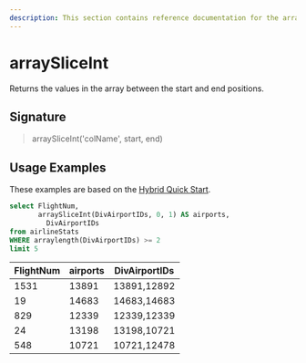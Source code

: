 ```yaml
---
description: This section contains reference documentation for the arraySliceInt function.
---
```


# arraySliceInt

Returns the values in the array between the start and end positions.

## Signature

> arraySliceInt('colName', start, end)

## Usage Examples

These examples are based on the [Hybrid Quick Start](../../basics/getting-started/quick-start.md#hybrid).


```sql
select FlightNum, 
       arraySliceInt(DivAirportIDs, 0, 1) AS airports, 
	     DivAirportIDs
from airlineStats 
WHERE arraylength(DivAirportIDs) >= 2
limit 5
```

| FlightNum   | airports | DivAirportIDs |
| ------------- | ------------- |------------- |
|1531	|13891|	13891,12892|
|19	|14683	|14683,14683|
|829|	12339	|12339,12339|
|24	|13198|13198,10721|
|548|	10721	|10721,12478|